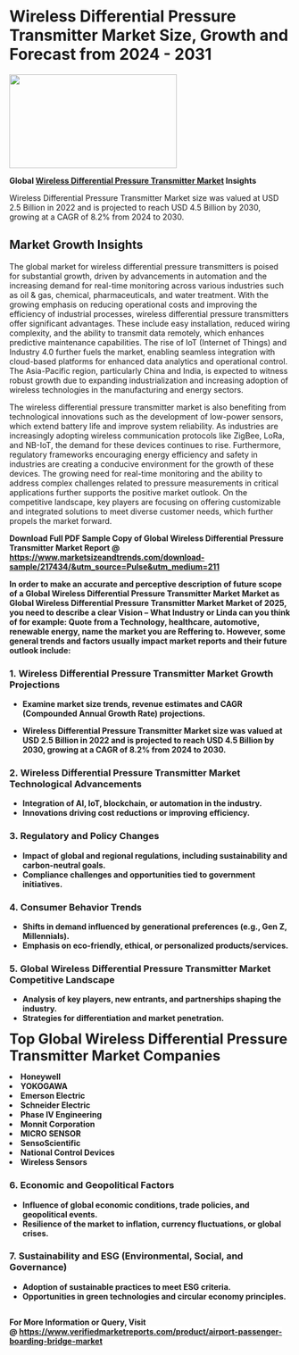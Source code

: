 <H1>Wireless Differential Pressure Transmitter Market Size, Growth and Forecast from 2024 - 2031</H1><img class="aligncenter size-medium wp-image-584254" src="https://thirdeyenews.in/wp-content/uploads/2024/09/Global-Market-Research-300x168.jpeg" alt="" width="300" height="168" /><p><strong>Global&nbsp;<a href="https://www.marketsizeandtrends.com/download-sample/217434/&amp;utm_source=Pulse&amp;utm_medium=211">Wireless Differential Pressure Transmitter Market</a> Insights</strong></p><p>Wireless Differential Pressure Transmitter Market size was valued at USD 2.5 Billion in 2022 and is projected to reach USD 4.5 Billion by 2030, growing at a CAGR of 8.2% from 2024 to 2030.</p><p><h2>Market Growth Insights</h2> <p>The global market for wireless differential pressure transmitters is poised for substantial growth, driven by advancements in automation and the increasing demand for real-time monitoring across various industries such as oil & gas, chemical, pharmaceuticals, and water treatment. With the growing emphasis on reducing operational costs and improving the efficiency of industrial processes, wireless differential pressure transmitters offer significant advantages. These include easy installation, reduced wiring complexity, and the ability to transmit data remotely, which enhances predictive maintenance capabilities. The rise of IoT (Internet of Things) and Industry 4.0 further fuels the market, enabling seamless integration with cloud-based platforms for enhanced data analytics and operational control. The Asia-Pacific region, particularly China and India, is expected to witness robust growth due to expanding industrialization and increasing adoption of wireless technologies in the manufacturing and energy sectors.</p> <p><strong></strong></p> <p>The wireless differential pressure transmitter market is also benefiting from technological innovations such as the development of low-power sensors, which extend battery life and improve system reliability. As industries are increasingly adopting wireless communication protocols like ZigBee, LoRa, and NB-IoT, the demand for these devices continues to rise. Furthermore, regulatory frameworks encouraging energy efficiency and safety in industries are creating a conducive environment for the growth of these devices. The growing need for real-time monitoring and the ability to address complex challenges related to pressure measurements in critical applications further supports the positive market outlook. On the competitive landscape, key players are focusing on offering customizable and integrated solutions to meet diverse customer needs, which further propels the market forward. <p><strong></p><p><span class=""><strong>Download Full PDF Sample Copy of Global Wireless Differential Pressure Transmitter Market Report</strong> @ <a href="https://www.marketsizeandtrends.com/download-sample/217434/&amp;utm_source=Pulse&amp;utm_medium=211" target="_blank">https://www.marketsizeandtrends.com/download-sample/217434/&amp;utm_source=Pulse&amp;utm_medium=211</a></span></p><p>In order to make an accurate and perceptive description of future scope of a Global&nbsp;Wireless Differential Pressure Transmitter Market Market as Global&nbsp;Wireless Differential Pressure Transmitter Market Market of 2025, you need to describe a clear Vision &ndash; What Industry or Linda can you think of for example: Quote from a Technology, healthcare, automotive, renewable energy, name the market you are Reffering to. However, some general trends and factors usually impact market reports and their future outlook include:</p><h3>1.&nbsp;<strong>Wireless Differential Pressure Transmitter Market Growth Projections</strong></h3><ul><li>Examine market size trends, revenue estimates and CAGR (Compounded Annual Growth Rate) projections.</li><li><p>Wireless Differential Pressure Transmitter Market size was valued at USD 2.5 Billion in 2022 and is projected to reach USD 4.5 Billion by 2030, growing at a CAGR of 8.2% from 2024 to 2030.</p></li></ul><h3>2.&nbsp;<strong>Wireless Differential Pressure Transmitter Market Technological Advancements</strong></h3><ul><li>Integration of AI, IoT, blockchain, or automation in the industry.</li><li>Innovations driving cost reductions or improving efficiency.</li></ul><h3>3.&nbsp;<strong>Regulatory and Policy Changes</strong></h3><ul><li>Impact of global and regional regulations, including sustainability and carbon-neutral goals.</li><li>Compliance challenges and opportunities tied to government initiatives.</li></ul><h3>4.&nbsp;<strong>Consumer Behavior Trends</strong></h3><ul><li>Shifts in demand influenced by generational preferences (e.g., Gen Z, Millennials).</li><li>Emphasis on eco-friendly, ethical, or personalized products/services.</li></ul><h3>5.&nbsp;<strong>Global Wireless Differential Pressure Transmitter Market Competitive Landscape</strong></h3><ul><li>Analysis of key players, new entrants, and partnerships shaping the industry.</li><li>Strategies for differentiation and market penetration.</li></ul><p data-pm-slice="1 1 []"><span style="color: inherit; font-family: inherit; font-size: 25px;">Top Global Wireless Differential Pressure Transmitter Market Companies</span></p><div class="" data-test-id=""><p><li>Honeywell</li><li> YOKOGAWA</li><li> Emerson Electric</li><li> Schneider Electric</li><li> Phase IV Engineering</li><li> Monnit Corporation</li><li> MICRO SENSOR</li><li> SensoScientific</li><li> National Control Devices</li><li> Wireless Sensors</li></p></div><h3>6.&nbsp;<strong>Economic and Geopolitical Factors</strong></h3><ul><li>Influence of global economic conditions, trade policies, and geopolitical events.</li><li>Resilience of the market to inflation, currency fluctuations, or global crises.</li></ul><h3>7.&nbsp;<strong>Sustainability and ESG (Environmental, Social, and Governance)</strong></h3><ul><li>Adoption of sustainable practices to meet ESG criteria.</li><li>Opportunities in green technologies and circular economy principles.</li></ul><h2><strong style="font-size: 14px;">For More Information or Query, Visit @&nbsp;</strong><a style="background-color: #ffffff; font-size: 14px;" href="https://www.marketsizeandtrends.com/report/wireless-differential-pressure-transmitter-market/" target="_blank">https://www.verifiedmarketreports.com/product/airport-passenger-boarding-bridge-market</a></h2>
